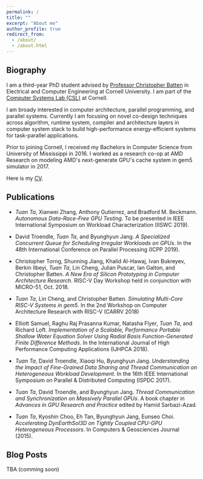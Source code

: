 ```yaml
---
permalink: /
title: ""
excerpt: "About me"
author_profile: true
redirect_from:
  - /about/
  - /about.html
---
```


## Biography

I am a third-year PhD student advised by [Professor Christopher
Batten](http://www.csl.cornell.edu/~cbatten/) in Electrical and Computer
Engineering at Cornell University. I am part of the [Computer Systems Lab
(CSL)](http://www.csl.cornell.edu) at Cornell.

I am broady interested in computer architecture, parallel programming, and
parallel systems. Currently I am focusing on novel co-design techniques across
algorithm, runtime system, compiler and architecture layers in computer
system stack to build high-performance energy-efficient systems for
task-parallel applications.

Prior to joining Cornell, I received my Bachelors in Computer Science from
University of Mississippi in 2016. I worked as a research co-op at AMD Research
on modeling AMD's next-generate GPU's cache system in gem5 simulator in 2017.

Here is my [CV](files/tuan-ta-full-cv.pdf).

## Publications

- *Tuan Ta*, Xianwei Zhang, Anthony Gutierrez, and Bradford M. Beckmann.
  *Autonomous Data-Race-Free GPU Testing*. To be presented in IEEE
  International Symposium on Workload Characterization (IISWC 2019).

- David Troendle, *Tuan Ta*, and Byunghyun Jang. *A Specialized Concurrent
  Queue for Scheduling Irregular Workloads on GPUs*. In the 48th International
  Conference on Parallel Processing (ICPP 2019).

- Christopher Torng, Shunning Jiang, Khalid Al-Hawaj, Ivan Bukreyev, Berkin
  Ilbeyi, *Tuan Ta*, Lin Cheng, Julian Puscar, Ian Galton, and Christopher
  Batten. *A New Era of Silicon Prototyping in Computer Architecture Research*.
  RISC-V Day Workshop held in conjunction with MICRO-51, Oct. 2018.

- *Tuan Ta*, Lin Cheng, and Christopher Batten. *Simulating Multi-Core RISC-V
  Systems in gem5*. In the 2nd Workshop on Computer Architecture Research with
  RISC-V (CARRV 2018)

- Elliott Samuel, Raghu Raj Prasanna Kumar, Natasha Flyer, *Tuan Ta*, and
  Richard Loft. *Implementation of a Scalable, Performance Portable Shallow
  Water Equation Solver Using Radial Basis Function-Generated Finite Difference
  Methods*. In the International Journal of High Performance Computing
  Applications (IJHPCA 2018).

- *Tuan Ta*, David Troendle, Xiaoqi Hu, Byunghyun Jang. *Understanding the
  Impact of Fine-Grained Data Sharing and Thread Communication on Heterogeneous
  Workload Development*. In the 16th IEEE International Symposium on Parallel &
  Distributed Computing (ISPDC 2017).

- *Tuan Ta*, David Troendle, and Byunghyun Jang. *Thread Communication and
  Synchronization on Massively Parallel GPUs*. A book chapter in _Advances in
  GPU Research and Practice_ edited by Hamid Sarbazi-Azad.

- *Tuan Ta*, Kyoshin Choo, Eh Tan, Byunghyun Jang, Eunseo Choi. *Accelerating
  DynEarthSol3D on Tightly Coupled CPU-GPU Heterogeneous Processors*. In
  Computers & Geosciences Journal (2015).

## Blog Posts

TBA (comming soon)

